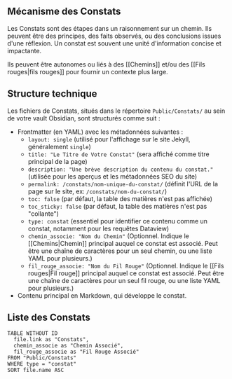 ## Mécanisme des Constats

Les Constats sont des étapes dans un raisonnement sur un chemin. Ils peuvent être des principes, des faits observés, ou des conclusions issues d'une réflexion. Un constat est souvent une unité d'information concise et impactante.

Ils peuvent être autonomes ou liés à des [[Chemins]] et/ou des [[Fils rouges|fils rouges]] pour fournir un contexte plus large.
## Structure technique

Les fichiers de Constats, situés dans le répertoire `Public/Constats/` au sein de votre vault Obsidian, sont structurés comme suit :
- Frontmatter (en YAML) avec les métadonnées suivantes :
  - `layout: single` (utilisé pour l'affichage sur le site Jekyll, généralement `single`)
  - `title: "Le Titre de Votre Constat"` (sera affiché comme titre principal de la page)
  - `description: "Une brève description du contenu du constat."` (utilisée pour les aperçus et les métadonnées SEO du site)
  - `permalink: /constats/nom-unique-du-constat/` (définit l'URL de la page sur le site, ex: `/constats/nom-du-constat/`)
  - `toc: false` (par défaut, la table des matières n'est pas affichée)
  - `toc_sticky: false` (par défaut, la table des matières n'est pas "collante")
  - `type: constat` (essentiel pour identifier ce contenu comme un constat, notamment pour les requêtes Dataview)
  - `chemin_associe: "Nom du Chemin"` (Optionnel. Indique le [[Chemins|Chemin]] principal auquel ce constat est associé. Peut être une chaîne de caractères pour un seul chemin, ou une liste YAML pour plusieurs.)
  - `fil_rouge_associe: "Nom du Fil Rouge"` (Optionnel. Indique le [[Fils rouges|Fil rouge]] principal auquel ce constat est associé. Peut être une chaîne de caractères pour un seul fil rouge, ou une liste YAML pour plusieurs.)
- Contenu principal en Markdown, qui développe le constat.

## Liste des Constats

```dataview
TABLE WITHOUT ID
  file.link as "Constats",
  chemin_associe as "Chemin Associé",
  fil_rouge_associe as "Fil Rouge Associé"
FROM "Public/Constats"
WHERE type = "constat"
SORT file.name ASC
```

